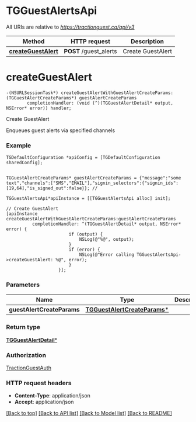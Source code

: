 # TGGuestAlertsApi

All URIs are relative to *https://tractionguest.ca/api/v3*

Method | HTTP request | Description
------------- | ------------- | -------------
[**createGuestAlert**](TGGuestAlertsApi.md#createguestalert) | **POST** /guest_alerts | Create GuestAlert


# **createGuestAlert**
```objc
-(NSURLSessionTask*) createGuestAlertWithGuestAlertCreateParams: (TGGuestAlertCreateParams*) guestAlertCreateParams
        completionHandler: (void (^)(TGGuestAlertDetail* output, NSError* error)) handler;
```

Create GuestAlert

Enqueues guest alerts via specified channels

### Example 
```objc
TGDefaultConfiguration *apiConfig = [TGDefaultConfiguration sharedConfig];


TGGuestAlertCreateParams* guestAlertCreateParams = {"message":"some text","channels":["SMS","EMAIL"],"signin_selectors":{"signin_ids":[19,64],"is_signed_out":false}}; // 

TGGuestAlertsApi*apiInstance = [[TGGuestAlertsApi alloc] init];

// Create GuestAlert
[apiInstance createGuestAlertWithGuestAlertCreateParams:guestAlertCreateParams
          completionHandler: ^(TGGuestAlertDetail* output, NSError* error) {
                        if (output) {
                            NSLog(@"%@", output);
                        }
                        if (error) {
                            NSLog(@"Error calling TGGuestAlertsApi->createGuestAlert: %@", error);
                        }
                    }];
```

### Parameters

Name | Type | Description  | Notes
------------- | ------------- | ------------- | -------------
 **guestAlertCreateParams** | [**TGGuestAlertCreateParams***](TGGuestAlertCreateParams.md)|  | 

### Return type

[**TGGuestAlertDetail***](TGGuestAlertDetail.md)

### Authorization

[TractionGuestAuth](../README.md#TractionGuestAuth)

### HTTP request headers

 - **Content-Type**: application/json
 - **Accept**: application/json

[[Back to top]](#) [[Back to API list]](../README.md#documentation-for-api-endpoints) [[Back to Model list]](../README.md#documentation-for-models) [[Back to README]](../README.md)

